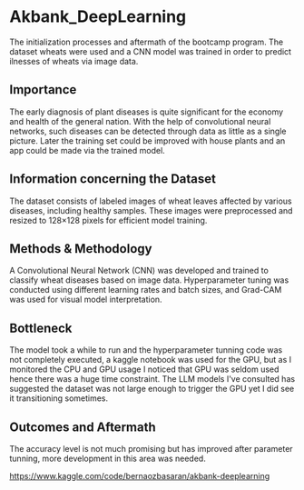 # Akbank_DeepLearning
The initialization processes and aftermath of the bootcamp program. The dataset wheats were used and a CNN model was trained in order to predict ilnesses of wheats via image data.

## Importance 
The early diagnosis of plant diseases is quite significant for the economy and health of the general nation. With the help of convolutional neural networks, such diseases can be detected through data as little as a single picture. Later the training set could be improved with house plants and an app could be made via the trained model.

## Information concerning the Dataset
The dataset consists of labeled images of wheat leaves affected by various diseases, including healthy samples. These images were preprocessed and resized to 128×128 pixels for efficient model training.

## Methods & Methodology
A Convolutional Neural Network (CNN) was developed and trained to classify wheat diseases based on image data. Hyperparameter tuning was conducted using different learning rates and batch sizes, and Grad-CAM was used for visual model interpretation.

## Bottleneck
The model took a while to run and the hyperparameter tunning code was not completely executed, a kaggle notebook was used for the GPU, but as I monitored the CPU and GPU usage I noticed that GPU was seldom used hence there was a huge time constraint. The LLM models I've consulted has suggested the dataset was  not large enough to trigger the GPU yet I did see it transitioning sometimes.

## Outcomes and Aftermath
The accuracy level is not much promising but has improved after parameter tunning, more development in this area was needed.

https://www.kaggle.com/code/bernaozbasaran/akbank-deeplearning

